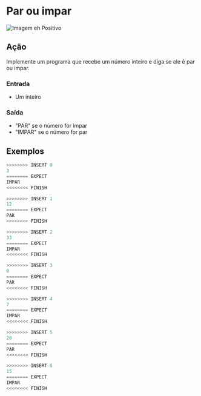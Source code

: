 # Par ou impar

![Imagem eh Positivo](https://raw.githubusercontent.com/qxcodefup/arcade/master/base/par/cover.jpg)

## Ação

Implemente um programa que recebe um número inteiro e diga se ele é par ou impar.

### Entrada

- Um inteiro

### Saída

- "PAR" se o número for impar
- "IMPAR" se o número for par

## Exemplos

```py
>>>>>>>> INSERT 0
3
======== EXPECT
IMPAR
<<<<<<<< FINISH
```

```py
>>>>>>>> INSERT 1
12
======== EXPECT
PAR
<<<<<<<< FINISH
```

```py
>>>>>>>> INSERT 2
33
======== EXPECT
IMPAR
<<<<<<<< FINISH
```

```py
>>>>>>>> INSERT 3
0
======== EXPECT
PAR
<<<<<<<< FINISH
```

```py
>>>>>>>> INSERT 4
7
======== EXPECT
IMPAR
<<<<<<<< FINISH
```

```py
>>>>>>>> INSERT 5
20
======== EXPECT
PAR
<<<<<<<< FINISH
```

```py
>>>>>>>> INSERT 6
15
======== EXPECT
IMPAR
<<<<<<<< FINISH
```
